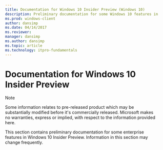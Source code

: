 ```yaml
---
title: Documentation for Windows 10 Insider Preview (Windows 10)
description: Preliminary documentation for some Windows 10 features in Insider Preview.
ms.prod: windows-client
author: dansimp
ms.date: 04/14/2017
ms.reviewer: 
manager: dansimp
ms.author: dansimp
ms.topic: article
ms.technology: itpro-fundamentals
---
```


# Documentation for Windows 10 Insider Preview

>[!NOTE]
> Some information relates to pre-released product which may be substantially modified before it's commercially released. Microsoft makes no warranties, express or implied, with respect to the information provided here.

This section contains preliminary documentation for some enterprise features in Windows 10 Insider Preview. Information in this section may change frequently.




 

 





